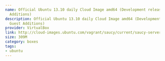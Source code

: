 ```yaml
---
name: Official Ubuntu 13.10 daily Cloud Image amd64 (Development release, No Guest
  Additions)
description: Official Ubuntu 13.10 daily Cloud Image amd64 (Development release, No
  Guest Additions)
provider: VirtualBox
link: http://cloud-images.ubuntu.com/vagrant/saucy/current/saucy-server-cloudimg-amd64-vagrant-disk1.box
size: 309M
category: boxes
tags:
- ubuntu
---
```

